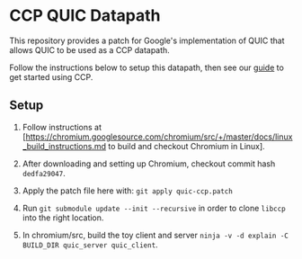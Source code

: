 # CCP QUIC Datapath

This repository provides a patch for Google's implementation of QUIC that
allows QUIC to be used as a CCP datapath.

Follow the instructions below to setup this datapath, then see our
[guide](https://ccp-project.github.io/guide) to get started using CCP.

## Setup

1. Follow instructions at [https://chromium.googlesource.com/chromium/src/+/master/docs/linux_build_instructions.md to build and checkout Chromium in Linux].

2. After downloading and setting up Chromium, checkout commit hash `dedfa29047`.

3. Apply the patch file here with: `git apply quic-ccp.patch`

4. Run `git submodule update --init --recursive` in order to clone `libccp` into the right location.

5. In chromium/src, build the toy client and server `ninja -v -d explain -C BUILD_DIR quic_server quic_client`.
